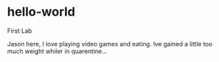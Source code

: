 # hello-world
First Lab

Jason here, I love playing video games and eating. 
Ive gained a little too much weight whiler in quarentine...
